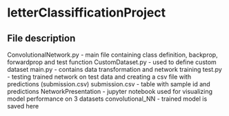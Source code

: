 # letterClassifficationProject

## File description

ConvolutionalNetwork.py - main file containing class definition, backprop, forwardprop and test function
CustomDataset.py - used to define custom dataset
main.py - contains data transformation and network training
test.py - testing trained network on test data and creating a csv file with predictions (submission.csv)
submission.csv - table with sample id and predictions
NetworkPresentation - jupyter notebook used for visualizing model performance on 3 datasets
convolutional_NN - trained model is saved here
